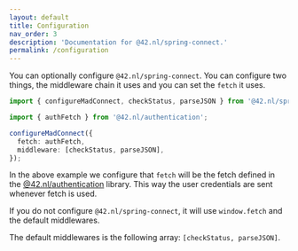 ```yaml
---
layout: default
title: Configuration
nav_order: 3
description: 'Documentation for @42.nl/spring-connect.'
permalink: /configuration
---
```


You can optionally configure `@42.nl/spring-connect`. You can
configure two things, the middleware chain it uses and
you can set the `fetch` it uses.

```ts
import { configureMadConnect, checkStatus, parseJSON } from '@42.nl/spring-connect';

import { authFetch } from '@42.nl/authentication';

configureMadConnect({
  fetch: authFetch,
  middleware: [checkStatus, parseJSON],
});
```

In the above example we configure that `fetch` will be the fetch
defined in the [@42.nl/authentication](https://github.com/42BV/react-authentication) library.
This way the user credentials are sent whenever fetch is used.

If you do not configure `@42.nl/spring-connect`, it will use
`window.fetch` and the default middlewares.

The default middlewares is the following array: `[checkStatus, parseJSON]`.
